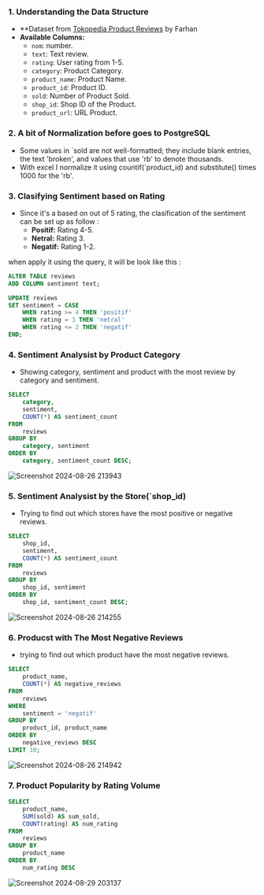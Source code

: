 ### 1. **Understanding the Data Structure**
   - **Dataset from [Tokopedia Product Reviews](https://www.kaggle.com/datasets/farhan999/tokopedia-product-reviews) by Farhan
   - **Available Columns:**
     - `nom`: number.
     - `text`: Text review.
     - `rating`: User rating from 1-5.
     - `category`: Product Category.
     - `product_name`: Product Name.
     - `product_id`: Product ID.
     - `sold`: Number of Product Sold.
     - `shop_id`: Shop ID of the Product.
     - `product_url`: URL Product.

### 2. **A bit of Normalization before goes to PostgreSQL**
   - Some values in `sold are not well-formatted; they include blank entries, the text 'broken', and values that use 'rb' to denote thousands.
   - With excel I normalize it using countif(`product_id) and substitute() times 1000 for the 'rb'.
     
### 3. **Clasifying Sentiment based on Rating**
   - Since it's a based on out of 5 rating, the clasification of the sentiment can be set up as follow :
     - **Positif:** Rating 4-5.
     - **Netral:** Rating 3.
     - **Negatif:** Rating 1-2.

   when apply it using the query, it will be look like this :

   ```sql
   ALTER TABLE reviews
   ADD COLUMN sentiment text;

   UPDATE reviews
   SET sentiment = CASE
       WHEN rating >= 4 THEN 'positif'
       WHEN rating = 3 THEN 'netral'
       WHEN rating <= 2 THEN 'negatif'
   END;
   ```

### 4. **Sentiment Analysist by Product Category**
   - Showing category, sentiment and product with the most review by category and sentiment.

   ```sql
   SELECT
       category,
       sentiment,
       COUNT(*) AS sentiment_count
   FROM
       reviews
   GROUP BY
       category, sentiment
   ORDER BY
       category, sentiment_count DESC;
   ```

![Screenshot 2024-08-26 213943](https://github.com/user-attachments/assets/e6edb6ad-c520-4618-85fb-945b69377aba)

### 5. **Sentiment Analysist by the Store(`shop_id)**
   - Trying to find out which stores have the most positive or negative reviews.

   ```sql
   SELECT
       shop_id,
       sentiment,
       COUNT(*) AS sentiment_count
   FROM
       reviews
   GROUP BY
       shop_id, sentiment
   ORDER BY
       shop_id, sentiment_count DESC;
   ```
![Screenshot 2024-08-26 214255](https://github.com/user-attachments/assets/7359e784-3b62-4df0-96b8-1f3ada7a6f5d)


### 6. **Producst with The Most Negative Reviews**
   - trying to find out which product have the most negative reviews.

   ```sql
   SELECT
       product_name,
       COUNT(*) AS negative_reviews
   FROM
       reviews
   WHERE
       sentiment = 'negatif'
   GROUP BY
       product_id, product_name
   ORDER BY
       negative_reviews DESC
   LIMIT 10;

   ```
![Screenshot 2024-08-26 214942](https://github.com/user-attachments/assets/4708f7ac-613a-48df-b4cf-3ab3d73fd875)


### 7. **Product Popularity by Rating Volume**

   ```sql
  SELECT
       product_name,
       SUM(sold) AS sum_sold,
       COUNT(rating) AS num_rating
   FROM
       reviews
   GROUP BY
       product_name
   ORDER BY
       num_rating DESC
   ```
 ![Screenshot 2024-08-29 203137](https://github.com/user-attachments/assets/0143fe8e-385e-402b-9175-f0da8bbca7ad)
